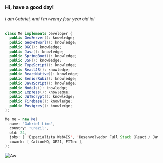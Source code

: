
### Hi, have a good day!

###### I am Gabriel, and i'm twenty four year old lol

```java
class Me implements Developer {
  public GeoServer(): knowledge;
  public GeoNetworl(): knowledge;
  public OGC(): knowledge;
  public Java(): knowledge;
  public SpringBoot(): knowledge;
  public JSF(): knowledge;
  public TypeScript(): knowledge;
  public ReactJS(): knowledge;
  public ReactNative(): knowledge;
  public SeniorRubi(): knowledge;
  public JavaScript(): knowledge;
  public NodeJs(): knowledge;
  public Express(): knowledge;
  public JWTBcrypt(): knowledge;
  public Firebase(): knowledge;
  public Postgres(): knowledge;
};

Me me = new Me(
  name: "Gabriel Lima",
  country: "Brazil",
  old: 24,
  jobs: [ 'Especialista WebGIS', 'Desenvolvedor Full Stack (React / Java / GeoNetwork)' ],
  cowork: [ CationHQ, GE21, FITec ],
);
```

![Aw](https://user-images.githubusercontent.com/58678638/118585167-b96ac580-b76e-11eb-9593-b7a787484731.gif)

<!--
**Gabriel-Almeida-Ajax/Gabriel-Almeida-Ajax** is a ✨ _special_ ✨ repository because its `README.md` (this file) appears on your GitHub profile.

Here are some ideas to get you started:

- 🔭 I’m currently working on ...
- 🌱 I’m currently learning ...
- 👯 I’m looking to collaborate on ...
- 🤔 I’m looking for help with ...
- 💬 Ask me about ...
- 📫 How to reach me: ...
- 😄 Pronouns: ...
- ⚡ Fun fact: ...
-->
